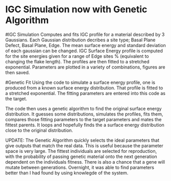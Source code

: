 # IGC Simulation now with Genetic Algorithm

#IGC Simulation
Computes and fits IGC profile for a material described by 3 Gaussians.
Each Gaussian distribution decribes a site type; Basal Plane Defect, Basal Plane, Edge.
The mean surface energy and standard deviation of each gaussian can be changed.
IGC Surface Energy profile is computed for the site energies given for a range of Edge sites % (equivalent to changing the flake length).
The profiles are then fitted to a stretched exponential. Parameters are plotted in a variety of combinations, figures are then saved.

#Genetic Fit
Using the code to simulate a surface energy profile, one is produced from a known surface energy distribution. That profile is fitted to a stretched exponential. The fitting parameters are entered into this code as the target.

The code then uses a genetic algorithm to find the original surface energy distribution. It guesses some distributions, simulates the profiles, fits them, compares those fitting parameters to the target parameters and mates the fittest parents. It loops and hopefully finds the a surface energy distribution close to the original distribution.


UPDATE:
The Genetic Algorithm quickly selects the ideal parameters that give outputs that match the real data. This is useful because the parameter space is very large. The fittest individuals are selected for reproduction, with the probability of passing genetic material onto the next generation dependent on the individuals fitness. There is also a chance that a gene will mutate between generations. Overnight, it was able to find parameters better than I had found by using knowlegde of the system.
